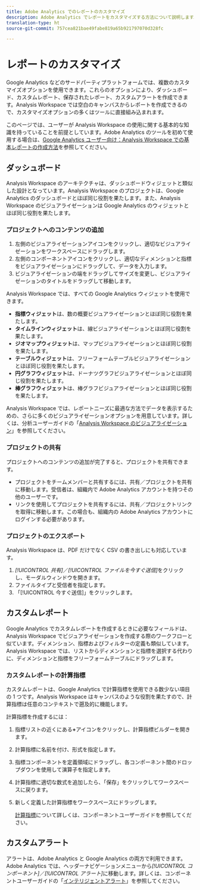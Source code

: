 ```yaml
---
title: Adobe Analytics でのレポートのカスタマイズ
description: Adobe Analytics でレポートをカスタマイズする方法について説明します。
translation-type: ht
source-git-commit: 757cea821bae49fabe819a65b921797070d328fc

---
```



# レポートのカスタマイズ

Google Analytics などのサードパーティプラットフォームでは、複数のカスタマイズオプションを使用できます。これらのオプションにより、ダッシュボード、カスタムレポート、保存されたレポート、カスタムアラートを作成できます。Analysis Workspace では空白のキャンバスからレポートを作成できるので、カスタマイズオプションの多くはツールに直接組み込まれます。

このページでは、ユーザーが Analysis Workspace の使用に関する基本的な知識を持っていることを前提としています。Adobe Analytics のツールを初めて使用する場合は、[Google Analytics ユーザー向け：Analysis Workspace での基本レポートの作成方法](reports/create-report.md)を参照してください。

## ダッシュボード

Analysis Workspace のアーキテクチャは、ダッシュボードウィジェットと類似した設計となっています。Analysis Workspace のプロジェクトは、Google Analytics のダッシュボードとほぼ同じ役割を果たします。また、Analysis Workspace のビジュアライゼーションは Google Analytics のウィジェットとほぼ同じ役割を果たします。

### プロジェクトへのコンテンツの追加

1. 左側のビジュアライゼーションアイコンをクリックし、適切なビジュアライゼーションをワークスペースにドラッグします。
2. 左側のコンポーネントアイコンをクリックし、適切なディメンションと指標をビジュアライゼーションにドラッグして、データを入力します。
3. ビジュアライゼーションの端をドラッグしてサイズを変更し、ビジュアライゼーションのタイトルをドラッグして移動します。

Analysis Workspace では、すべての Google Analytics ウィジェットを使用できます。

* **指標ウィジェット**&#x200B;は、数の概要ビジュアライゼーションとほぼ同じ役割を果たします。
* **タイムラインウィジェット**&#x200B;は、線ビジュアライゼーションとほぼ同じ役割を果たします。
* **ジオマップウィジェット**&#x200B;は、マップビジュアライゼーションとほぼ同じ役割を果たします。
* **テーブルウィジェット**&#x200B;は、フリーフォームテーブルビジュアライゼーションとほぼ同じ役割を果たします。
* **円グラフウィジェット**&#x200B;は、ドーナツグラフビジュアライゼーションとほぼ同じ役割を果たします。
* **棒グラフウィジェット**&#x200B;は、棒グラフビジュアライゼーションとほぼ同じ役割を果たします。

Analysis Workspace では、レポートニーズに最適な方法でデータを表示するための、さらに多くのビジュアライゼーションオプションを用意しています。詳しくは、分析ユーザーガイドの「[Analysis Workspace のビジュアライゼーション](/help/analyze/analysis-workspace/visualizations/freeform-analysis-visualizations.md)」を参照してください。

### プロジェクトの共有

プロジェクトへのコンテンツの追加が完了すると、プロジェクトを共有できます。

* プロジェクトをチームメンバーと共有するには、共有／プロジェクトを共有に移動します。受信者は、組織内で Adobe Analytics アカウントを持つその他のユーザーです。
* リンクを使用してプロジェクトを共有するには、共有／プロジェクトリンクを取得に移動します。この場合も、組織内の Adobe Analytics アカウントにログインする必要があります。

### プロジェクトのエクスポート

Analysis Workspace は、PDF だけでなく CSV の書き出しにも対応しています。

1. *[!UICONTROL 共有]*／*[!UICONTROL ファイルを今すぐ送信]*&#x200B;をクリックし、モーダルウィンドウを開きます。
2. ファイルタイプと受信者を指定します。
3. 「[!UICONTROL 今すぐ送信]」をクリックします。

## カスタムレポート

Google Analytics でカスタムレポートを作成するときに必要なフィールドは、Analysis Workspace でビジュアライゼーションを作成する際のワークフローと似ています。ディメンション、指標およびフィルターの定義も類似しています。Analysis Workspace では、リストからディメンションと指標を選択する代わりに、ディメンションと指標をフリーフォームテーブルにドラッグします。

### カスタムレポートの計算指標

カスタムレポートは、Google Analytics で計算指標を使用できる数少ない項目の 1 つです。Analysis Workspace はキャンバスのような役割を果たすので、計算指標は任意のコンテキストで遡及的に機能します。

計算指標を作成するには：

1. 指標リストの近くにある&#x200B;**+**&#x200B;アイコンをクリックし、計算指標ビルダーを開きます。
2. 計算指標に名前を付け、形式を指定します。
3. 指標コンポーネントを定義領域にドラッグし、各コンポーネント間のドロップダウンを使用して演算子を指定します。
4. 計算指標に適切な数式を追加したら、「保存」をクリックしてワークスペースに戻ります。
5. 新しく定義した計算指標をワークスペースにドラッグします。

   [計算指標](/help/components/c-variables/c-metrics/calculated-metric.md)について詳しくは、コンポーネントユーザーガイドを参照してください。

## カスタムアラート

アラートは、Adobe Analytics と Google Analytics の両方で利用できます。Adobe Analytics では、ヘッダーナビゲーションメニューから&#x200B;*[!UICONTROL コンポーネント]*／*[!UICONTROL アラート]*&#x200B;に移動します。詳しくは、コンポーネントユーザーガイドの「[インテリジェントアラート](/help/components/c-alerts/intellligent-alerts.md)」を参照してください。

